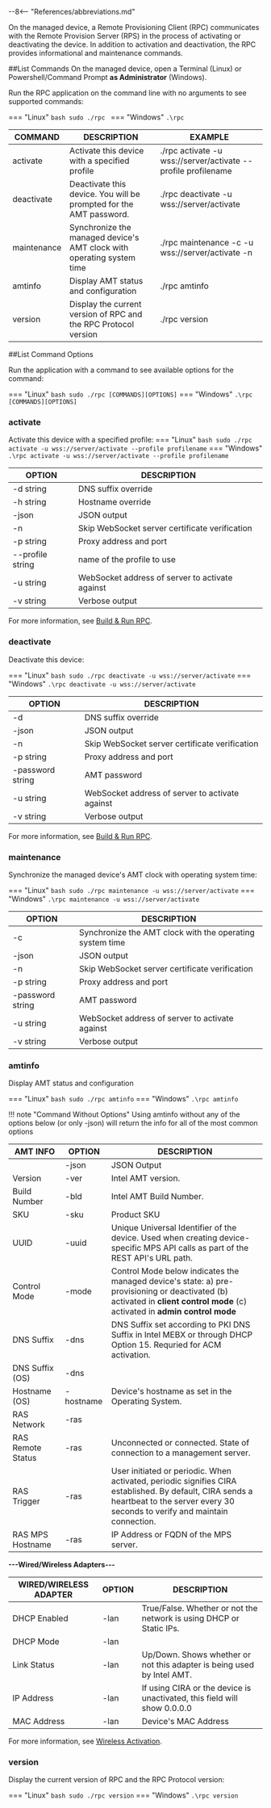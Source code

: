--8<-- "References/abbreviations.md"

On the managed device, a Remote Provisioning Client (RPC) communicates with the Remote Provision Server (RPS) in the process of activating or deactivating the device. In addition to activation and deactivation, the RPC provides informational and maintenance commands.

##List Commands
On the managed device, open a Terminal (Linux) or Powershell/Command Prompt **as Administrator** (Windows).

Run the RPC application on the command line with no arguments to see supported commands:

=== "Linux"
    ``` bash
    sudo ./rpc 
    ```
=== "Windows"
    ```
    .\rpc
    ```

| COMMAND | DESCRIPTION | EXAMPLE |
| -------------------------- | ---------------------- | ----------- |
| activate | Activate this device with a specified profile | ./rpc activate -u wss://server/activate --profile profilename  |
| deactivate | Deactivate this device. You will be prompted for the AMT password.  | ./rpc deactivate -u wss://server/activate |
| maintenance | Synchronize the managed device's AMT clock with operating system time | ./rpc maintenance -c -u wss://server/activate -n |
| amtinfo | Display AMT status and configuration | ./rpc amtinfo |
| version | Display the current version of RPC and the RPC Protocol version | ./rpc version |

##List Command Options

Run the application with a command to see available options for the command:

=== "Linux"
    ``` bash
    sudo ./rpc [COMMANDS][OPTIONS]
    ```
=== "Windows"
    ```
    .\rpc [COMMANDS][OPTIONS]
    ```

### activate

Activate this device with a specified profile: 
=== "Linux"
    ``` bash
    sudo ./rpc activate -u wss://server/activate --profile profilename
    ```
=== "Windows"
    ```
    .\rpc activate -u wss://server/activate --profile profilename
    ```

| OPTION | DESCRIPTION |
| -------------------------- | ---------------------- | 
| -d string | DNS suffix override | 
| -h string | Hostname override | 
| -json | JSON output |
| -n | Skip WebSocket server certificate verification |
| -p string | Proxy address and port |
| --profile string | name of the profile to use |
| -u string | WebSocket address of server to activate against |
| -v string | Verbose output |

For more information, see [Build & Run RPC](../../GetStarted/buildRPC.md).

### deactivate

Deactivate this device:

=== "Linux"
    ``` bash
    sudo ./rpc deactivate -u wss://server/activate
    ```
=== "Windows"
    ```
    .\rpc deactivate -u wss://server/activate
    ```

| OPTION | DESCRIPTION |
| -------------------------- | ---------------------- | 
| -d | DNS suffix override | 
| -json | JSON output |
| -n | Skip WebSocket server certificate verification |
| -p string | Proxy address and port |
| -password string | AMT password |
| -u string | WebSocket address of server to activate against |
| -v string | Verbose output |

For more information, see [Build & Run RPC](../../GetStarted/buildRPC.md).

### maintenance

Synchronize the managed device's AMT clock with operating system time: 

=== "Linux"
    ``` bash
    sudo ./rpc maintenance -u wss://server/activate
    ```
=== "Windows"
    ```
    .\rpc maintenance -u wss://server/activate
    ```

| OPTION | DESCRIPTION |
| -------------------------- | ---------------------- | 
| -c | Synchronize the AMT clock with the operating system time | 
| -json | JSON output |
| -n | Skip WebSocket server certificate verification |
| -p string | Proxy address and port |
| -password string | AMT password |
| -u string | WebSocket address of server to activate against |
| -v string | Verbose output |

### amtinfo

 Display AMT status and configuration

=== "Linux"
    ``` bash
    sudo ./rpc amtinfo
    ```
=== "Windows"
    ```
    .\rpc amtinfo
    ```

!!! note "Command Without Options"
    Using amtinfo without any of the options below (or only -json) 
    will return the info for all of the most common options

| AMT INFO | OPTION | DESCRIPTION | 
| -------------------------- | ------------- | ---------------------- |
| | -json | JSON Output |
| Version | -ver | Intel AMT version.  | 
| Build Number | -bld | Intel AMT Build Number. | 
| SKU | -sku | Product SKU | 
| UUID | -uuid | Unique Universal Identifier of the device. Used when creating device-specific MPS API calls as part of the REST API's URL path. | 
| Control Mode | -mode | Control Mode below indicates the managed device's state: a) pre-provisioning or deactivated (b) activated in **client control mode** (c) activated in **admin control mode** | 
|DNS Suffix | -dns | DNS Suffix set according to PKI DNS Suffix in Intel MEBX or through DHCP Option 15. Requried for ACM activation. |
|DNS Suffix (OS)| -dns | |
|Hostname (OS) | -hostname | Device's hostname as set in the Operating System. |
|RAS Network | -ras | |
|RAS Remote Status | -ras | Unconnected or connected. State of connection to a management server. |
|RAS Trigger | -ras | User initiated or periodic. When activated, periodic signifies CIRA established. By default, CIRA sends a heartbeat to the server every 30 seconds to verify and maintain connection. |
|RAS MPS Hostname | -ras | IP Address or FQDN of the MPS server. |

**---Wired/Wireless Adapters---**

| WIRED/WIRELESS ADAPTER | OPTION | DESCRIPTION | 
| -------------------------- | ----- | ---------------------- |
| DHCP Enabled | -lan | True/False. Whether or not the network is using DHCP or Static IPs.  | 
| DHCP Mode | -lan | | 
| Link Status | -lan | Up/Down. Shows whether or not this adapter is being used by Intel AMT. | 
| IP Address | -lan | If using CIRA or the device is unactivated, this field will show 0.0.0.0 | 
| MAC Address| -lan | Device's MAC Address  | 


For more information, see [Wireless Activation](../../Tutorials/createWiFiConfig.md).

### version

Display the current version of RPC and the RPC Protocol version:

=== "Linux"
    ``` bash
    sudo ./rpc version
    ```
=== "Windows"
    ```
    .\rpc version
    ```
